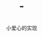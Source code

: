 # -
小爱心的实现
<!DOCTYPE html>
<html>
<head>
    <title>艳艳情人节快乐</title>
    <link href="https://fonts.googleapis.com/css2?family=Dancing+Script:wght@700&display=swap" rel="stylesheet">
    <style>
        body {
            margin: 0;
            height: 100vh;
            display: flex;
            flex-direction: column;
            align-items: center;
            justify-content: center;
            background: url('https://images.unsplash.com/photo-1554080352-6b5be5e37bc3?ixlib=rb-1.2.1&auto=format&fit=crop&w=1350&q=80');
            background-size: cover;
            overflow: hidden;
        }

        #canvas {
            margin-top: 20px;
        }

        .message {
            font-family: 'Dancing Script', cursive;
            font-size: 3em;
            color: #ff69b4;
            text-shadow: 2px 2px 4px rgba(0, 0, 0, 0.3);
            opacity: 0;
            margin-top: 20px;
            animation: fadeInUp 2s ease-out 5s forwards;
        }

        @keyframes fadeInUp {
            from {
                opacity: 0;
                transform: translateY(30px);
            }
            to {
                opacity: 1;
                transform: translateY(0);
            }
        }
    </style>
</head>
<body>
    <canvas id="canvas"></canvas>
    <div class="message">艳艳 情人节快乐</div>

    <script>
        const canvas = document.getElementById('canvas');
        const ctx = canvas.getContext('2d');
        
        // 自适应画布大小
        function resizeCanvas() {
            canvas.width = Math.min(window.innerWidth * 0.8, 600);
            canvas.height = canvas.width;
        }
        resizeCanvas();
        window.addEventListener('resize', resizeCanvas);

        // 爱心参数
        const pixelSize = canvas.width / 30;
        const heartShape = [];
        
        // 生成爱心形状数组
        for (let y = -15; y <= 15; y++) {
            for (let x = -15; x <= 15; x++) {
                const equation = Math.pow(x/1.2, 2) + Math.pow(y, 2) - Math.pow(15/1.5, 2);
                if (equation * equation * equation - Math.pow(x/1.2, 2) * Math.pow(y, 3) < 0) {
                    heartShape.push({x: x + 15, y: y + 15});
                }
            }
        }

        // 渐变颜色生成器
        function getColor(progress) {
            const hue = 330 + progress * 10;
            const saturation = 60 + progress * 40;
            return `hsl(${hue}, ${saturation}%, 70%)`;
        }

        // 动画构建爱心
        let current = 0;
        const total = heartShape.length;
        const duration = 5000; // 5秒
        
        function drawHeart() {
            ctx.clearRect(0, 0, canvas.width, canvas.height);
            
            const progress = current / total;
            const alpha = progress * 0.8 + 0.2;
            
            heartShape.slice(0, current).forEach((pos, index) => {
                ctx.fillStyle = getColor(index/total);
                ctx.globalAlpha = alpha;
                ctx.fillRect(
                    pos.x * pixelSize, 
                    pos.y * pixelSize, 
                    pixelSize - 1, 
                    pixelSize - 1
                );
            });

            if (current < total) {
                current += Math.ceil(total / (duration / 16));
                requestAnimationFrame(drawHeart);
            }
        }

        // 开始动画
        setTimeout(drawHeart, 500);
    </script>
</body>
</html>
